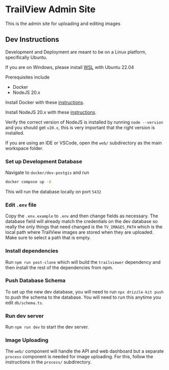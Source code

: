# TrailView Admin Site

This is the admin site for uploading and editing images

## Dev Instructions

Development and Deployment are meant to be on a Linux platform, specifically Ubuntu.

If you are on Windows, please install [WSL](https://learn.microsoft.com/en-us/windows/wsl/install) with Ubuntu 22.04

Prerequisites include
 - Docker
 - NodeJS 20.x

Install Docker with these [instructions](https://docs.docker.com/engine/install/ubuntu/#install-using-the-repository).

Install NodeJS 20.x with these [instructions](https://github.com/nodesource/distributions?tab=readme-ov-file#using-ubuntu-nodejs-20).

Verify the correct version of NodeJS is installed by running `node --version` and you should get `v20.x`, this is very important that the right version is installed.

If you are using an IDE or VSCode, open the `web/` subdirectory as the main workspace folder.

### Set up Development Database

Navigate to `docker/dev-postgis` and run

```bash
docker compose up -d
```

This will run the database locally on port `5432`

### Edit `.env` file

Copy the `.env.example` to `.env` and then change fields as necessary. The database field will already match the credentials on the dev database so really the only things that need changed is the `TV_IMAGES_PATH` which is the local path where TrailView images are stored when they are uploaded. Make sure to select a path that is empty.

### Install dependencies

Run `npm run post-clone` which will build the `trailviewer` dependency and then install the rest of the dependencies from npm.

### Push Database Schema

To set up the new dev database, you will need to run `npx drizzle-kit push` to push the schema to the database. You will need to run this anytime you edit `db/schema.ts`.

### Run dev server

Run `npm run dev` to start the dev server.

### Image Uploading

The `web/` component will handle the API and web dashboard but a separate `process` component is needed for image uploading. For this, follow the instructions in the `process/` subdirectory.
